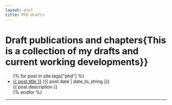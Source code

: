 ```yaml
---
layout: post
title: PhD drafts
---
```


<div class="post">
<h1>Draft publications and chapters{This is a collection of my drafts and current working developments}}</h1>
<ul>
{% for post in site.tags["phd"] %}
  <li><a href="{{ post.url }}">{{ post.title }}</a> ({{ post.date | date_to_string }})<br>
    {{ post.description }}
  </li>
{% endfor %}
</ul>
</div>
<hr>